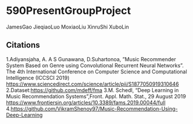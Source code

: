 # 590PresentGroupProject
JamesGao JieqiaoLuo MoxiaoLiu XinruShi XuboLin

## Citations
1.Adiyansjaha, A. A S Gunawana, D.Suhartonoa, ”Music Recommender System Based on Genre using Convolutional Recurrent Neural Networks”. The 4th International Conference on Computer Science and Computational Intelligence (ICCSCI 2019)
https://www.sciencedirect.com/science/article/pii/S1877050919310646
2.Dataset:https://github.com/mdeff/fma
3.M. Schedl, “Deep Learning in Music Recommendation Systems”,Front. Appl. Math. Stat., 29 August 2019
https://www.frontiersin.org/articles/10.3389/fams.2019.00044/full
4.https://github.com/VikramShenoy97/Music-Recommendation-Using-Deep-Learning

